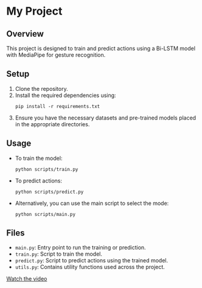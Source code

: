 # My Project

## Overview
This project is designed to train and predict actions using a Bi-LSTM model with MediaPipe for gesture recognition.

## Setup
1. Clone the repository.
2. Install the required dependencies using:
    ```
    pip install -r requirements.txt
    ```
3. Ensure you have the necessary datasets and pre-trained models placed in the appropriate directories.

## Usage
- To train the model:
    ```
    python scripts/train.py
    ```
- To predict actions:
    ```
    python scripts/predict.py
    ```
- Alternatively, you can use the main script to select the mode:
    ```
    python scripts/main.py
    ```

## Files
- `main.py`: Entry point to run the training or prediction.
- `train.py`: Script to train the model.
- `predict.py`: Script to predict actions using the trained model.
- `utils.py`: Contains utility functions used across the project.


[Watch the video](Arabic_sign_language_traslator.mp4)
